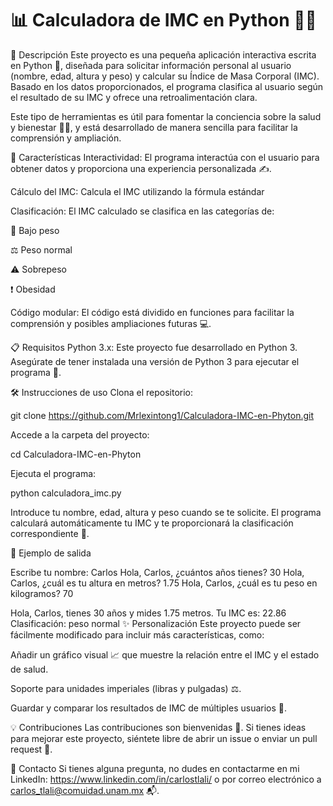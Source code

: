 # 📊 Calculadora de IMC en Python 🧑‍⚕️

📝 Descripción
Este proyecto es una pequeña aplicación interactiva escrita en Python 🐍, diseñada para solicitar información personal al usuario (nombre, edad, altura y peso) y calcular su Índice de Masa Corporal (IMC). Basado en los datos proporcionados, el programa clasifica al usuario según el resultado de su IMC y ofrece una retroalimentación clara.

Este tipo de herramientas es útil para fomentar la conciencia sobre la salud y bienestar 🏋️‍♂️, y está desarrollado de manera sencilla para facilitar la comprensión y ampliación.

🚀 Características
Interactividad: El programa interactúa con el usuario para obtener datos y proporciona una experiencia personalizada ✍️.

Cálculo del IMC: Calcula el IMC utilizando la fórmula estándar

 
 
Clasificación: El IMC calculado se clasifica en las categorías de:

🔽 Bajo peso

⚖️ Peso normal

⚠️ Sobrepeso

❗ Obesidad

Código modular: El código está dividido en funciones para facilitar la comprensión y posibles ampliaciones futuras 💻.

📋 Requisitos
Python 3.x: Este proyecto fue desarrollado en Python 3. Asegúrate de tener instalada una versión de Python 3 para ejecutar el programa 🐍.

🛠️ Instrucciones de uso
Clona el repositorio:


git clone https://github.com/Mrlexintong1/Calculadora-IMC-en-Phyton.git

Accede a la carpeta del proyecto:


cd Calculadora-IMC-en-Phyton

Ejecuta el programa:

python calculadora_imc.py

Introduce tu nombre, edad, altura y peso cuando se te solicite. El programa calculará automáticamente tu IMC y te proporcionará la clasificación correspondiente 💪.

🎯 Ejemplo de salida

Escribe tu nombre: Carlos
Hola, Carlos, ¿cuántos años tienes? 30
Hola, Carlos, ¿cuál es tu altura en metros? 1.75
Hola, Carlos, ¿cuál es tu peso en kilogramos? 70

Hola, Carlos, tienes 30 años y mides 1.75 metros.
Tu IMC es: 22.86
Clasificación: peso normal
✨ Personalización
Este proyecto puede ser fácilmente modificado para incluir más características, como:

Añadir un gráfico visual 📈 que muestre la relación entre el IMC y el estado de salud.

Soporte para unidades imperiales (libras y pulgadas) ⚖️.

Guardar y comparar los resultados de IMC de múltiples usuarios 👥.

💡 Contribuciones
Las contribuciones son bienvenidas 🙌. Si tienes ideas para mejorar este proyecto, siéntete libre de abrir un issue o enviar un pull request 🔄.

📧 Contacto
Si tienes alguna pregunta, no dudes en contactarme en mi LinkedIn: https://www.linkedin.com/in/carlostlali/ o por correo electrónico a carlos_tlali@comuidad.unam.mx 📬.

